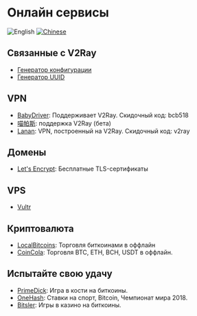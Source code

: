 # Онлайн сервисы

![English](../resources/english.svg) [![Chinese](../resources/chinese.svg)](https://www.v2ray.com/ui_client/service.html)

## Связанные с V2Ray

* [Генератор конфигурации](https://htfy96.github.io/v2ray-config-gen/)
* [Генератор UUID](https://www.uuidgenerator.net/)

## VPN

* [BabyDriver](http://babydriver.me/): Поддерживает V2Ray. Скидочный код: bcb518
* [喵帕斯](https://xn--i2ru8q2qg.com): поддержка V2Ray (бета)
* [Lanan](https://lanan.net/): VPN, построенный на V2Ray. Скидочный код: v2ray

## Домены

* [Let's Encrypt](https://letsencrypt.org/): Бесплатные TLS-сертификаты

## VPS

* [Vultr](https://www.vultr.com/?ref=7269307)

## Криптовалюта

* [LocalBitcoins](https://localbitcoins.com/?ch=khtm): Торговля биткоинами в оффлайн
* [CoinCola](https://www.coincola.com/mobile/signup?ref=QAcvfy2g): Торговля BTC, ETH, BCH, USDT в оффлайн.

## Испытайте свою удачу

* [PrimeDick](https://primedice.com/?c=default): Игра в кости на биткоины.
* [OneHash](https://www.onehash.com/?ap=56d52158f7e04b169ec54d): Ставки на спорт, Bitcoin, Чемпионат мира 2018.
* [Bitsler](https://www.bitsler.com/?ref=VictoriaR): Игры в казино на биткоины.